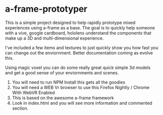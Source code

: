 # a-frame-prototyper
This is a simple project designed to help rapidly prototype mixed experiences using a-frame as a base.
The goal is to quickly help someone with a vive, google cardboard, hololens understand the components that
make up a 3D and multi-dimensional experience.

I've included a few items and textures to just quickly show you how fast you can change out the enviornment.
Better documentation coming as evolve this.

Using magic voxel you can do some really great quick simple 3d models and get a good sense of your enviornments and scenes.



1. You will need to run NPM Install this gets all the goodies
2. You will need a WEB Vr browser to use this Firefox Nightly /  Chrome With WebVR Enabled
3. This is based on the awesome a-frame framework
4. Look in index.html and you will see more information and commented section.

